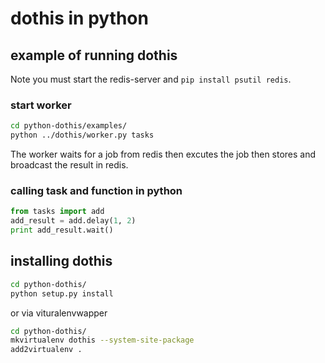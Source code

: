 # dothis in python

## example of running dothis

Note you must start the redis-server and `pip install psutil redis`.

### start worker
``` bash
cd python-dothis/examples/
python ../dothis/worker.py tasks
```
The worker waits for a job from redis then excutes the job then stores and broadcast the result in redis.

### calling task and function in python
``` python
from tasks import add
add_result = add.delay(1, 2)
print add_result.wait()
```

## installing dothis

``` bash
cd python-dothis/
python setup.py install
```
or via vituralenvwapper

``` bash
cd python-dothis/
mkvirtualenv dothis --system-site-package
add2virtualenv .
```

